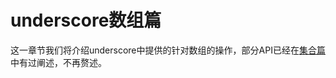 underscore数组篇
================

这一章节我们将介绍underscore中提供的针对数组的操作，部分API已经在[集合篇](https://yoyoyohamapi.gitbooks.io/undersercore-analysis/content/collection/)中有过阐述，不再赘述。

